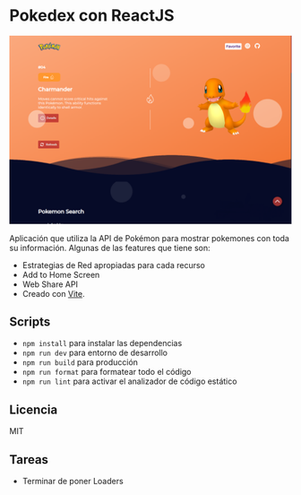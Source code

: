 # Pokedex con ReactJS

![Captura de la Pokedex](./public/app.png)

Aplicación que utiliza la API de Pokémon para mostrar pokemones con toda su información. Algunas de las features que tiene son:

- Estrategias de Red apropiadas para cada recurso
- Add to Home Screen
- Web Share API
- Creado con [Vite](https://vitejs.dev).

## Scripts

- `npm install` para instalar las dependencias
- `npm run dev` para entorno de desarrollo
- `npm run build` para producción
- `npm run format` para formatear todo el código
- `npm run lint` para activar el analizador de código estático

## Licencia

MIT

## Tareas

- Terminar de poner Loaders
